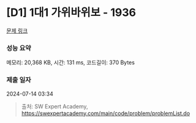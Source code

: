 # [D1] 1대1 가위바위보 - 1936 

[문제 링크](https://swexpertacademy.com/main/code/problem/problemDetail.do?contestProbId=AV5PjKXKALcDFAUq) 

### 성능 요약

메모리: 20,368 KB, 시간: 131 ms, 코드길이: 370 Bytes

### 제출 일자

2024-07-14 03:34



> 출처: SW Expert Academy, https://swexpertacademy.com/main/code/problem/problemList.do